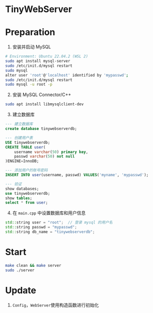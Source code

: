 TinyWebServer
===============

# Preparation
1. 安装并启动 MySQL
```bash
# Environment: Ubuntu 22.04.2 (WSL 2)
sudo apt install mysql-server
sudo /etc/init.d/mysql restart
sudo mysql
alter user 'root'@'localhost' identified by 'mypasswd';
sudo /etc/init.d/mysql restart
sudo mysql -u root -p
```
2. 安装 MySQL Connector/C++
```bash
sudo apt install libmysqlclient-dev
```
3. 建立数据库
```sql
--- 建立数据库
create database tinywebserverdb;

--- 创建用户表
USE tinywebserverdb;
CREATE TABLE user(
    username varchar(50) primary key,
    passwd varchar(50) not null
)ENGINE=InnoDB;

--- 添加用户的账号密码
INSERT INTO user(username, passwd) VALUES('myname', 'mypasswd');
```
```sql
--- 验证
show databases;
use tinywebserverdb;
show tables;
select * from user;
```
4. 在 `main.cpp` 中设置数据库和用户信息
```cpp
std::string user = "root";  // 登录 mysql 的用户名
std::string passwd = "mypasswd";
std::string db_name = "tinywebserverdb";
```

# Start
```bash
make clean && make server
sudo ./server
```

# Update
1. `Config`，`WebServer`使用构造函数进行初始化

